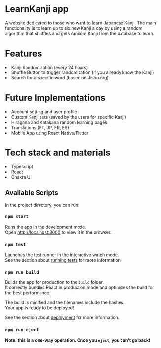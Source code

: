 # LearnKanji app

A website dedicated to those who want to learn Japanese Kanji. The main functionality is to learn up to six new Kanji a day by using a random algorithm that shuffles and gets random Kanji from the database to learn. 

# Features
<li> Kanji Randomization (every 24 hours) </li>
<li> Shuffle Button to trigger randomization (if you already know the Kanji) </li>
<li> Search for a specific word (based on Jisho.org) </li>

# Future Implementations 

<li> Account setting and user profile </li>
<li> Custom Kanji sets (saved by the users for specific Kanji) </li>
<li> Hiragana and Katakana random learning pages </li>
<li> Translations (PT, JP, FR, ES) </li>
<li> Mobile App using React Native/Flutter </li>

# Tech stack and materials
<li>Typescript</li>
<li>React</li>
<li>Chakra UI</li>
<!-- <li></li> -->


## Available Scripts

In the project directory, you can run:

### `npm start`

Runs the app in the development mode.\
Open [http://localhost:3000](http://localhost:3000) to view it in the browser.


### `npm test`

Launches the test runner in the interactive watch mode.\
See the section about [running tests](https://facebook.github.io/create-react-app/docs/running-tests) for more information.

### `npm run build`

Builds the app for production to the `build` folder.\
It correctly bundles React in production mode and optimizes the build for the best performance.

The build is minified and the filenames include the hashes.\
Your app is ready to be deployed!

See the section about [deployment](https://facebook.github.io/create-react-app/docs/deployment) for more information.

### `npm run eject`

**Note: this is a one-way operation. Once you `eject`, you can’t go back!**

